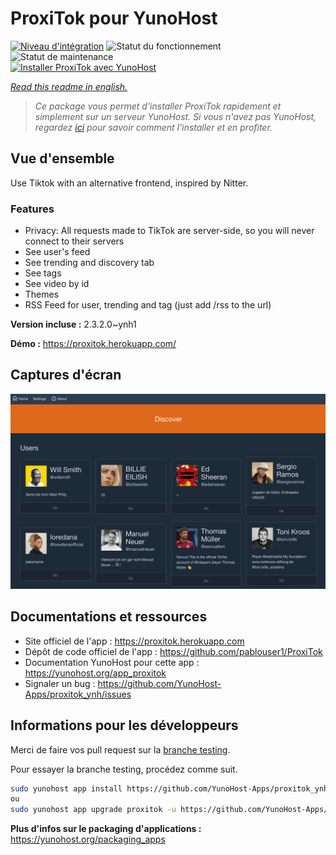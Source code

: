 <!--
N.B.: This README was automatically generated by https://github.com/YunoHost/apps/tree/master/tools/README-generator
It shall NOT be edited by hand.
-->

# ProxiTok pour YunoHost

[![Niveau d'intégration](https://dash.yunohost.org/integration/proxitok.svg)](https://dash.yunohost.org/appci/app/proxitok) ![Statut du fonctionnement](https://ci-apps.yunohost.org/ci/badges/proxitok.status.svg) ![Statut de maintenance](https://ci-apps.yunohost.org/ci/badges/proxitok.maintain.svg)  
[![Installer ProxiTok avec YunoHost](https://install-app.yunohost.org/install-with-yunohost.svg)](https://install-app.yunohost.org/?app=proxitok)

*[Read this readme in english.](./README.md)*

> *Ce package vous permet d'installer ProxiTok rapidement et simplement sur un serveur YunoHost.
Si vous n'avez pas YunoHost, regardez [ici](https://yunohost.org/#/install) pour savoir comment l'installer et en profiter.*

## Vue d'ensemble

Use Tiktok with an alternative frontend, inspired by Nitter.

### Features

- Privacy: All requests made to TikTok are server-side, so you will never connect to their servers
- See user's feed
- See trending and discovery tab
- See tags
- See video by id
- Themes
- RSS Feed for user, trending and tag (just add /rss to the url)


**Version incluse :** 2.3.2.0~ynh1

**Démo :** https://proxitok.herokuapp.com/

## Captures d'écran

![Capture d'écran de ProxiTok](./doc/screenshots/screenshot.png)

## Documentations et ressources

* Site officiel de l'app : <https://proxitok.herokuapp.com>
* Dépôt de code officiel de l'app : <https://github.com/pablouser1/ProxiTok>
* Documentation YunoHost pour cette app : <https://yunohost.org/app_proxitok>
* Signaler un bug : <https://github.com/YunoHost-Apps/proxitok_ynh/issues>

## Informations pour les développeurs

Merci de faire vos pull request sur la [branche testing](https://github.com/YunoHost-Apps/proxitok_ynh/tree/testing).

Pour essayer la branche testing, procédez comme suit.

``` bash
sudo yunohost app install https://github.com/YunoHost-Apps/proxitok_ynh/tree/testing --debug
ou
sudo yunohost app upgrade proxitok -u https://github.com/YunoHost-Apps/proxitok_ynh/tree/testing --debug
```

**Plus d'infos sur le packaging d'applications :** <https://yunohost.org/packaging_apps>
